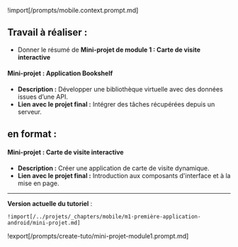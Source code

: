 !import[/prompts/mobile.context.prompt.md] 

## **Travail à réaliser :**  


- Donner le résumé de **Mini-projet de module 1 : Carte de visite interactive** 

#### **Mini-projet : Application Bookshelf**  
- **Description :** Développer une bibliothèque virtuelle avec des données issues d’une API.  
- **Lien avec le projet final :** Intégrer des tâches récupérées depuis un serveur.


en format : 
---
#### **Mini-projet : Carte de visite interactive**  
- **Description :** Créer une application de carte de visite dynamique.  
- **Lien avec le projet final :** Introduction aux composants d'interface et à la mise en page.
---



**Version actuelle du tutoriel** :  

```
!import[/../projets/_chapters/mobile/m1-première-application-android/mini-projet.md]
```



!export[/prompts/create-tuto/mini-projet-module1.prompt.md]  
